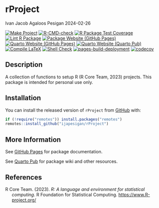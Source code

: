 rProject
================
Ivan Jacob Agaloos Pesigan
2024-02-26

<!-- README.md is generated from .setup/readme/README.Rmd. Please edit that file -->
<!-- badges: start -->

[![Make
Project](https://github.com/ijapesigan/rProject/actions/workflows/make.yml/badge.svg)](https://github.com/ijapesigan/rProject/actions/workflows/make.yml)
[![R-CMD-check](https://github.com/ijapesigan/rProject/actions/workflows/check-full.yml/badge.svg)](https://github.com/ijapesigan/rProject/actions/workflows/check-full.yml)
[![R Package Test
Coverage](https://github.com/ijapesigan/rProject/actions/workflows/test-coverage.yml/badge.svg)](https://github.com/ijapesigan/rProject/actions/workflows/test-coverage.yml)
[![Lint R
Package](https://github.com/ijapesigan/rProject/actions/workflows/lint.yml/badge.svg)](https://github.com/ijapesigan/rProject/actions/workflows/lint.yml)
[![Package Website (GitHub
Pages)](https://github.com/ijapesigan/rProject/actions/workflows/pkgdown-gh-pages.yml/badge.svg)](https://github.com/ijapesigan/rProject/actions/workflows/pkgdown-gh-pages.yml)
[![Quarto Website (GitHub
Pages)](https://github.com/ijapesigan/rProject/actions/workflows/quarto-gh-pages.yml/badge.svg)](https://github.com/ijapesigan/rProject/actions/workflows/quarto-gh-pages.yml)
[![Quarto Website (Quarto
Pub)](https://github.com/ijapesigan/rProject/actions/workflows/quarto-quarto-pub.yml/badge.svg)](https://github.com/ijapesigan/rProject/actions/workflows/quarto-quarto-pub.yml)
[![Compile
LaTeX](https://github.com/ijapesigan/rProject/actions/workflows/latex.yml/badge.svg)](https://github.com/ijapesigan/rProject/actions/workflows/latex.yml)
[![Shell
Check](https://github.com/ijapesigan/rProject/actions/workflows/shellcheck.yml/badge.svg)](https://github.com/ijapesigan/rProject/actions/workflows/shellcheck.yml)
[![pages-build-deployment](https://github.com/ijapesigan/rProject/actions/workflows/pages/pages-build-deployment/badge.svg)](https://github.com/ijapesigan/rProject/actions/workflows/pages/pages-build-deployment)
[![codecov](https://codecov.io/gh/ijapesigan/rProject/branch/main/graph/badge.svg?token=KVLUET3DJ6)](https://codecov.io/gh/ijapesigan/rProject)
<!-- badges: end -->

## Description

A collection of functions to setup R (R Core Team, 2023) projects. This
package is intended for personal use only.

## Installation

You can install the released version of `rProject` from
[GitHub](https://github.com/ijapesigan/rProject) with:

``` r
if (!require("remotes")) install.packages("remotes")
remotes::install_github("ijapesigan/rProject")
```

## More Information

See [GitHub Pages](https://ijapesigan.github.io/rProject) for package
documentation.

See [Quarto Pub](https://ijapesigan.quarto.pub/rproject) for package
wiki and other resources.

## References

<div id="refs" class="references csl-bib-body hanging-indent"
line-spacing="2">

<div id="ref-RCoreTeam-2023" class="csl-entry">

R Core Team. (2023). *R: A language and environment for statistical
computing*. R Foundation for Statistical Computing.
<https://www.R-project.org/>

</div>

</div>

